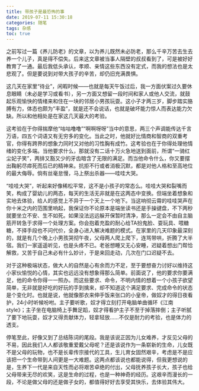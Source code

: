 ```yaml
---
title: 带孩子是最恐怖的事
date: 2019-07-11 15:30:18
categories: 随笔
tags: 杂感
toc: true
---
```

之前写过一篇《养儿防老》的文章，以为养儿既然未必防老，那么千辛万苦去生去养一个儿子，真是得不偿失。后来这文章被当事人隔壁的叔叔看到了，可是被好好教育了一通。最后我低头承认，孝顺、亲情这些东西没有定式，而我的想法也是太悲观了。但是要说到对带大孩子的辛苦，却仍旧充满畏惧。

这几天在家里“待业”，闲暇时候——也就是每天午饭过后，我一方面伏案过久要休息眼睛（未必是学习或看书），另一方面又想留一段时间和家人或他人交流，就鼓起乐观愉快的情绪来和住在一块的邻居小男孩玩耍。这小子才两三岁，脚步踏实胳膊有力，体态也颇为“丰盈”，就是还不会说话，也就是破坏能力惊人而表达能力欠缺。所以和他相处是在家这几天最大的考验。

这考验在于你得揣摩他“咕咕噜噜”“啊啊呀呀”当中的意思，两三个声调能传达千言万语，四五个词语又有无穷多的变化。当此之时，他就好比情商和智商的双重考官，你得有跨界的想象力同时又对他的习性胸有成竹。这考验也在于你得处理他情绪的变化多端。当他要求什么，那就没有二话十万火急地送到面前，所谓“一骑红尘妃子笑”，两排又豁又少的牙齿暗含了无限的满足。而当他命令什么，你又要摆出鞠躬尽瘁死而后已的精神来。抗拒不行或者消极沉默，都是对他人格和至高地位的最大侮辱。倘有丝毫怠慢，马上祭出杀器——哇哇大哭。

“哇哇大哭”，听起来好像稀松平常，这不是小孩子的常态么。哇哇大哭和裂嘴而笑，构成了婴幼儿的两态，每天的生活无非就是在这两态中变换。但端坐着想象和实地去体验，给人的感觉上不异于一个天上一个地下。当这响彻云霄的哇哇哭声在你十米之内的范围里响起，我保证你不论原本是端坐读书还是手操键盘，不下两秒就要坐立不安、生不如死。如果没法远远躲开保暂时清净，那么一定会不由自主脑筋开转急于求得一个处理方案。你会抱着充盈的耐心给TA扮鬼脸、耍玩具、喂糖糖，不择手段也不问代价，全身心进入解决难题的模式。在家里的几天印象最深刻的，就是有几个晚上小男孩哭彻午夜，父母两人爬上爬下，连骂带哄，折腾了大半宿。我们一家遥遥听见，也是头疼不已。老爸想睡又无心安睡，迟疑着想出门帮恰解救，又苦于自己未必有什么妙计，于是来回走动，几次在门口迟疑不去。

对于这种极端状态，做大人的自然是心有余而力不足，至于要想奋力讨好以维持这小家伙愉悦的心情，其实也远远没有想象得那么简单。前面说了，他的要求你要满足，他的命令你得一一照办。而这些要求、命令，不明内情的想着一个小孩子欲望简单，无非就是好吃的好玩的手到擒来，却不知道这个满足要求、完成命令的状态是个变化时。也就是说，他就像那衣来伸手饭来张口的小皇帝，做奴才的得日夜看护，24小时听候吩咐。主子要听歌，奴才得立刻打开电脑单曲循环《江南style》；主子坐在电脑椅上手舞足蹈，奴才得看护主子不至于掉落摔倒；主子听腻了要下地玩耍，奴才又得贡献体力，轻拿轻放……不仅是耐力的考验，也是体力的透支。

停笔至此，好像又到了总结陈词的尾段。我是该说正因为儿女难养，才反见父母的不易，因此我们人人都该敬重爱戴父母呢？还是该说作为一条崭新的生命，儿女既不是父母的玩物，也不是长辈传宗接代的工具，生儿育女固然艰辛，考虑是不是应该把一个生命带到人间更是一大难题。这两点都该说也都能说得，但我更想说的是，生养下一代是来自天性而必将艰苦卓绝的付出，父母抚养孩子长大，孩子也给父母带来无尽的欢笑，这是生命的过程，也是一种神奇的经历。这艰辛而漫长的一段，不论是做父母的还是做子女的，都值得好好去享受其快乐，去体验其伟大。





